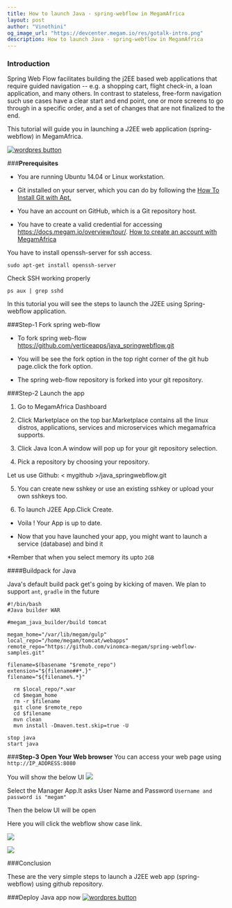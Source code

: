 ```yaml
---
title: How to launch Java - spring-webflow in MegamAfrica
layout: post
author: "Vinothini"
og_image_url: "https://devcenter.megam.io/res/gotalk-intro.png"
description: How to launch Java - spring-webflow in MegamAfrica
---
```


### **Introduction**
Spring Web Flow facilitates building the j2EE based web applications that require guided navigation -- e.g. a shopping cart, flight check-in, a loan application, and many others. In contrast to stateless, free-form navigation such use cases have a clear start and end point, one or more screens to go through in a specific order, and a set of changes that are not finalized to the end.

This tutorial will guide you in launching a J2EE web application (spring-webflow) in MegamAfrica.

<a href="https://docs.megam.io/overview/tour/" target="_blank">
<img src="https://s3-ap-southeast-1.amazonaws.com/megampub/images/megamafrica/DEPLOY-TO-MEGAM-AFRICA-BIG1.png" alt="wordpres button" /></a>


###**Prerequisites**

* You are running Ubuntu 14.04 or Linux workstation.

* Git installed on your server, which you can do by following the [How To Install Git with Apt.](https://www.digitalocean.com/community/tutorials/how-to-install-git-on-ubuntu-14-04)

* You have an account on GitHub, which is a Git repository host.

* You have to create a valid credential for accessing https://docs.megam.io/overview/tour/. [How to create an account with MegamAfrica](http://devcenter.megam.io/2016/05/27/how-to-launch-ubuntu/)

You have to install openssh-server for ssh access.

	sudo apt-get install openssh-server
Check SSH working properly

	ps aux | grep sshd
In this tutorial you will see the steps to launch the J2EE using Spring-webflow application.

###Step-1 Fork spring web-flow

* To fork spring web-flow  https://github.com/verticeapps/java_springwebflow.git

* You will be see the fork option in the top right corner of the git hub page.click the fork option.

* The spring web-flow repository is forked into your git repository.

###Step-2 Launch the app
1. Go to MegamAfrica Dashboard

2. Click Marketplace on the top bar.Marketplace contains all the linux distros, applications, services and microservices which megamafrica supports.

3. Click Java Icon.A window will pop up for your git repository selection.

4. Pick a repository by choosing your repository.

  Let us use Github: < mygithub >/java_springwebflow.git

5. You can create new sshkey or use an existing sshkey or upload your own sshkeys too.

6. To launch J2EE App.Click Create.

* Voila ! Your App is up to date.

* Now that you have launched your app, you might want to launch a service (database) and bind it

*Rember that when you select memory its upto `2GB`

####Buildpack for Java

Java's default build pack get's going by kicking of maven. We plan to support `ant`, `gradle` in the future

	#!/bin/bash
	#Java builder WAR

	#megam_java_builder/build tomcat

	megam_home="/var/lib/megam/gulp"
	local_repo="/home/megam/tomcat/webapps"
	remote_repo="https://github.com/vinomca-megam/spring-webflow-samples.git"

	filename=$(basename "$remote_repo")
	extension="${filename##*.}"
	filename="${filename%.*}"

      rm $local_repo/*.war
      cd $megam_home
      rm -r $filename
      git clone $remote_repo
      cd $filename
      mvn clean
      mvn install -Dmaven.test.skip=true -U

	stop java
	start java

###**Step-3 Open Your Web browser**
  You can access your web page using `http://IP_ADDRESS:8080`

You will show the below UI
![](/content/images/2016/05/1-1.png)

Select the Manager App.It asks User Name and Password
`Username and password is "megam"`

Then the below UI will be open

Here you will click the webflow show case link.

![](/content/images/2016/05/2.png)

![](/content/images/2016/05/3-1.png)



###Conclusion

These are the very simple steps to launch a J2EE web app (spring-webflow) using github repository.

###Deploy Java app now
<a href="https://docs.megam.io/overview/tour/" target="_blank">
<img src="https://s3-ap-southeast-1.amazonaws.com/megampub/images/megamafrica/DEPLOY-TO-MEGAM-AFRICA-BIG1.png" alt="wordpres button" /></a>
